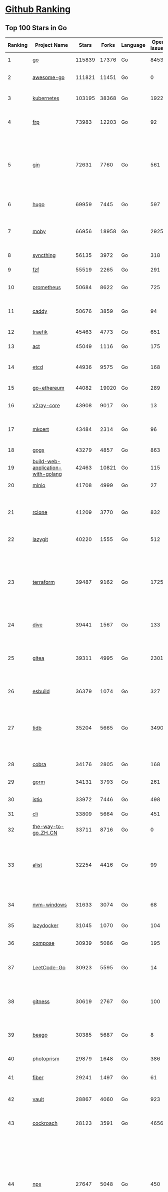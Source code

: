 [Github Ranking](../README.md)
==========

## Top 100 Stars in Go

| Ranking | Project Name | Stars | Forks | Language | Open Issues | Description | Last Commit |
| ------- | ------------ | ----- | ----- | -------- | ----------- | ----------- | ----------- |
| 1 | [go](https://github.com/golang/go) | 115839 | 17376 | Go | 8453 | The Go programming language | 2023-11-21T02:07:46Z |
| 2 | [awesome-go](https://github.com/avelino/awesome-go) | 111821 | 11451 | Go | 0 | A curated list of awesome Go frameworks, libraries and software | 2023-11-20T11:40:45Z |
| 3 | [kubernetes](https://github.com/kubernetes/kubernetes) | 103195 | 38368 | Go | 1922 | Production-Grade Container Scheduling and Management | 2023-11-21T02:27:34Z |
| 4 | [frp](https://github.com/fatedier/frp) | 73983 | 12203 | Go | 92 | A fast reverse proxy to help you expose a local server behind a NAT or firewall to the internet. | 2023-11-20T12:55:44Z |
| 5 | [gin](https://github.com/gin-gonic/gin) | 72631 | 7760 | Go | 561 | Gin is a HTTP web framework written in Go (Golang). It features a Martini-like API with much better performance -- up to 40 times faster. If you need smashing performance, get yourself some Gin. | 2023-11-20T22:53:54Z |
| 6 | [hugo](https://github.com/gohugoio/hugo) | 69959 | 7445 | Go | 597 | The world’s fastest framework for building websites. | 2023-11-20T08:35:50Z |
| 7 | [moby](https://github.com/moby/moby) | 66956 | 18958 | Go | 2925 | The Moby Project - a collaborative project for the container ecosystem to assemble container-based systems | 2023-11-20T20:14:46Z |
| 8 | [syncthing](https://github.com/syncthing/syncthing) | 56135 | 3972 | Go | 318 | Open Source Continuous File Synchronization | 2023-11-21T01:27:39Z |
| 9 | [fzf](https://github.com/junegunn/fzf) | 55519 | 2265 | Go | 291 | :cherry_blossom: A command-line fuzzy finder | 2023-11-19T10:51:15Z |
| 10 | [prometheus](https://github.com/prometheus/prometheus) | 50684 | 8622 | Go | 725 | The Prometheus monitoring system and time series database. | 2023-11-21T02:29:45Z |
| 11 | [caddy](https://github.com/caddyserver/caddy) | 50676 | 3859 | Go | 94 | Fast and extensible multi-platform HTTP/1-2-3 web server with automatic HTTPS | 2023-11-20T14:47:29Z |
| 12 | [traefik](https://github.com/traefik/traefik) | 45463 | 4773 | Go | 651 | The Cloud Native Application Proxy | 2023-11-20T16:38:28Z |
| 13 | [act](https://github.com/nektos/act) | 45049 | 1116 | Go | 175 | Run your GitHub Actions locally 🚀 | 2023-11-20T17:42:06Z |
| 14 | [etcd](https://github.com/etcd-io/etcd) | 44936 | 9575 | Go | 168 | Distributed reliable key-value store for the most critical data of a distributed system | 2023-11-20T21:27:44Z |
| 15 | [go-ethereum](https://github.com/ethereum/go-ethereum) | 44082 | 19020 | Go | 289 | Official Go implementation of the Ethereum protocol | 2023-11-21T02:47:57Z |
| 16 | [v2ray-core](https://github.com/v2ray/v2ray-core) | 43908 | 9017 | Go | 13 | A platform for building proxies to bypass network restrictions. | 2023-11-16T03:42:53Z |
| 17 | [mkcert](https://github.com/FiloSottile/mkcert) | 43484 | 2314 | Go | 96 | A simple zero-config tool to make locally trusted development certificates with any names you'd like. | 2023-11-03T20:20:49Z |
| 18 | [gogs](https://github.com/gogs/gogs) | 43279 | 4857 | Go | 863 | Gogs is a painless self-hosted Git service | 2023-11-18T00:20:20Z |
| 19 | [build-web-application-with-golang](https://github.com/astaxie/build-web-application-with-golang) | 42463 | 10821 | Go | 115 | A golang ebook intro how to build a web with golang | 2023-09-26T05:49:16Z |
| 20 | [minio](https://github.com/minio/minio) | 41708 | 4999 | Go | 27 | High Performance Object Storage for AI | 2023-11-21T02:24:45Z |
| 21 | [rclone](https://github.com/rclone/rclone) | 41209 | 3770 | Go | 832 | "rsync for cloud storage" - Google Drive, S3, Dropbox, Backblaze B2, One Drive, Swift, Hubic, Wasabi, Google Cloud Storage, Yandex Files | 2023-11-21T00:07:27Z |
| 22 | [lazygit](https://github.com/jesseduffield/lazygit) | 40220 | 1555 | Go | 512 | simple terminal UI for git commands | 2023-11-20T02:49:39Z |
| 23 | [terraform](https://github.com/hashicorp/terraform) | 39487 | 9162 | Go | 1725 | Terraform enables you to safely and predictably create, change, and improve infrastructure. It is a source-available tool that codifies APIs into declarative configuration files that can be shared amongst team members, treated as code, edited, reviewed, and versioned. | 2023-11-21T02:05:54Z |
| 24 | [dive](https://github.com/wagoodman/dive) | 39441 | 1567 | Go | 133 | A tool for exploring each layer in a docker image | 2023-11-04T09:41:27Z |
| 25 | [gitea](https://github.com/go-gitea/gitea) | 39311 | 4995 | Go | 2301 | Git with a cup of tea! Painless self-hosted all-in-one software development service, including Git hosting, code review, team collaboration, package registry and CI/CD | 2023-11-21T03:01:14Z |
| 26 | [esbuild](https://github.com/evanw/esbuild) | 36379 | 1074 | Go | 327 | An extremely fast bundler for the web | 2023-11-21T01:07:44Z |
| 27 | [tidb](https://github.com/pingcap/tidb) | 35204 | 5665 | Go | 3490 | TiDB is an open-source, cloud-native, distributed, MySQL-Compatible database for elastic scale and real-time analytics. Try AI-powered Chat2Query free at : https://tidbcloud.com/free-trial | 2023-11-21T02:59:21Z |
| 28 | [cobra](https://github.com/spf13/cobra) | 34176 | 2805 | Go | 168 | A Commander for modern Go CLI interactions | 2023-11-15T15:49:42Z |
| 29 | [gorm](https://github.com/go-gorm/gorm) | 34131 | 3793 | Go | 261 | The fantastic ORM library for Golang, aims to be developer friendly | 2023-11-21T01:09:33Z |
| 30 | [istio](https://github.com/istio/istio) | 33972 | 7446 | Go | 498 | Connect, secure, control, and observe services. | 2023-11-21T02:47:56Z |
| 31 | [cli](https://github.com/cli/cli) | 33809 | 5664 | Go | 451 | GitHub’s official command line tool | 2023-11-20T21:46:37Z |
| 32 | [the-way-to-go_ZH_CN](https://github.com/unknwon/the-way-to-go_ZH_CN) | 33711 | 8716 | Go | 0 | 《The Way to Go》中文译本，中文正式名《Go 入门指南》 | 2023-08-12T01:54:36Z |
| 33 | [alist](https://github.com/alist-org/alist) | 32254 | 4416 | Go | 99 | 🗂️A file list/WebDAV program that supports multiple storages, powered by Gin and Solidjs. / 一个支持多存储的文件列表/WebDAV程序，使用 Gin 和 Solidjs。 | 2023-11-20T15:05:30Z |
| 34 | [nvm-windows](https://github.com/coreybutler/nvm-windows) | 31633 | 3074 | Go | 68 | A node.js version management utility for Windows. Ironically written in Go. | 2023-11-07T18:23:21Z |
| 35 | [lazydocker](https://github.com/jesseduffield/lazydocker) | 31045 | 1070 | Go | 104 | The lazier way to manage everything docker | 2023-10-30T15:37:55Z |
| 36 | [compose](https://github.com/docker/compose) | 30939 | 5086 | Go | 195 | Define and run multi-container applications with Docker | 2023-11-20T20:35:14Z |
| 37 | [LeetCode-Go](https://github.com/halfrost/LeetCode-Go) | 30923 | 5595 | Go | 14 | ✅ Solutions to LeetCode by Go, 100% test coverage, runtime beats 100% / LeetCode 题解 | 2023-10-11T23:26:58Z |
| 38 | [gitness](https://github.com/harness/gitness) | 30619 | 2767 | Go | 100 | Gitness is an Open Source developer platform with Source Control management, Continuous Integration and Continuous Delivery. | 2023-11-20T17:24:25Z |
| 39 | [beego](https://github.com/beego/beego) | 30385 | 5687 | Go | 8 | beego is an open-source, high-performance web framework for the Go programming language. | 2023-11-18T07:42:34Z |
| 40 | [photoprism](https://github.com/photoprism/photoprism) | 29879 | 1648 | Go | 386 | AI-Powered Photos App for the Decentralized Web 🌈💎✨ | 2023-11-20T18:00:03Z |
| 41 | [fiber](https://github.com/gofiber/fiber) | 29241 | 1497 | Go | 61 | ⚡️ Express inspired web framework written in Go | 2023-11-19T21:07:43Z |
| 42 | [vault](https://github.com/hashicorp/vault) | 28867 | 4060 | Go | 923 | A tool for secrets management, encryption as a service, and privileged access management | 2023-11-21T02:26:06Z |
| 43 | [cockroach](https://github.com/cockroachdb/cockroach) | 28123 | 3591 | Go | 4656 | CockroachDB - the open source, cloud-native distributed SQL database. | 2023-11-21T02:45:39Z |
| 44 | [nps](https://github.com/ehang-io/nps) | 27647 | 5048 | Go | 450 | 一款轻量级、高性能、功能强大的内网穿透代理服务器。支持tcp、udp、socks5、http等几乎所有流量转发，可用来访问内网网站、本地支付接口调试、ssh访问、远程桌面，内网dns解析、内网socks5代理等等……，并带有功能强大的web管理端。a lightweight, high-performance, powerful intranet penetration proxy server, with a powerful web management terminal. | 2023-09-25T03:11:16Z |
| 45 | [minikube](https://github.com/kubernetes/minikube) | 27545 | 4785 | Go | 928 | Run Kubernetes locally | 2023-11-20T16:35:24Z |
| 46 | [consul](https://github.com/hashicorp/consul) | 27298 | 4426 | Go | 1110 | Consul is a distributed, highly available, and data center aware solution to connect and configure applications across dynamic, distributed infrastructure. | 2023-11-20T22:12:51Z |
| 47 | [portainer](https://github.com/portainer/portainer) | 27149 | 2285 | Go | 342 | Making Docker and Kubernetes management easy. | 2023-11-21T02:59:23Z |
| 48 | [echo](https://github.com/labstack/echo) | 27073 | 2233 | Go | 50 | High performance, minimalist Go web framework | 2023-11-11T10:32:46Z |
| 49 | [pocketbase](https://github.com/pocketbase/pocketbase) | 26876 | 1130 | Go | 38 | Open Source realtime backend in 1 file | 2023-11-20T19:47:42Z |
| 50 | [go-zero](https://github.com/zeromicro/go-zero) | 26350 | 3721 | Go | 335 | A cloud-native Go microservices framework with cli tool for productivity. | 2023-11-20T19:38:57Z |
| 51 | [v2ray-core](https://github.com/v2fly/v2ray-core) | 25705 | 4295 | Go | 28 | A platform for building proxies to bypass network restrictions. | 2023-11-20T18:58:55Z |
| 52 | [kit](https://github.com/go-kit/kit) | 25624 | 2478 | Go | 35 | A standard library for microservices. | 2023-11-11T14:47:21Z |
| 53 | [helm](https://github.com/helm/helm) | 25243 | 6923 | Go | 285 | The Kubernetes Package Manager | 2023-11-20T21:47:40Z |
| 54 | [croc](https://github.com/schollz/croc) | 25061 | 1028 | Go | 119 | Easily and securely send things from one computer to another :crocodile: :package: | 2023-11-13T22:35:39Z |
| 55 | [k3s](https://github.com/k3s-io/k3s) | 25002 | 2156 | Go | 156 | Lightweight Kubernetes | 2023-11-21T00:36:22Z |
| 56 | [viper](https://github.com/spf13/viper) | 24551 | 2020 | Go | 382 | Go configuration with fangs | 2023-11-20T17:42:05Z |
| 57 | [iris](https://github.com/kataras/iris) | 24473 | 2494 | Go | 94 | The fastest HTTP/2 Go Web Framework. New, modern and easy to learn. Fast development with Code you control. Unbeatable cost-performance ratio :rocket: | 2023-11-20T07:22:11Z |
| 58 | [milvus](https://github.com/milvus-io/milvus) | 24144 | 2609 | Go | 464 | A cloud-native vector database, storage for next generation AI applications | 2023-11-21T02:57:39Z |
| 59 | [nsq](https://github.com/nsqio/nsq) | 23928 | 2901 | Go | 51 | A realtime distributed messaging platform | 2023-11-14T10:38:59Z |
| 60 | [faas](https://github.com/openfaas/faas) | 23696 | 1889 | Go | 27 | OpenFaaS - Serverless Functions Made Simple | 2023-11-02T15:54:25Z |
| 61 | [logrus](https://github.com/sirupsen/logrus) | 23441 | 2316 | Go | 4 | Structured, pluggable logging for Go. | 2023-11-19T16:07:14Z |
| 62 | [Wox](https://github.com/Wox-launcher/Wox) | 23433 | 2372 | Go | 316 | A cross-platform launcher that simply works | 2023-11-20T14:44:55Z |
| 63 | [ngrok](https://github.com/inconshreveable/ngrok) | 23336 | 4334 | Go | 233 | Introspected tunnels to localhost | 2023-09-27T10:24:46Z |
| 64 | [docker_practice](https://github.com/yeasy/docker_practice) | 23125 | 5615 | Go | 5 | Learn and understand Docker&Container technologies, with real DevOps practice! | 2023-10-25T21:40:38Z |
| 65 | [go-patterns](https://github.com/tmrts/go-patterns) | 23122 | 2151 | Go | 17 | Curated list of Go design patterns, recipes and idioms | 2023-10-01T05:09:32Z |
| 66 | [micro](https://github.com/zyedidia/micro) | 23045 | 1163 | Go | 736 | A modern and intuitive terminal-based text editor | 2023-11-20T14:52:39Z |
| 67 | [k9s](https://github.com/derailed/k9s) | 22860 | 1460 | Go | 445 | 🐶 Kubernetes CLI To Manage Your Clusters In Style! | 2023-11-20T23:47:25Z |
| 68 | [dapr](https://github.com/dapr/dapr) | 22601 | 1773 | Go | 388 | Dapr is a portable, event-driven, runtime for building distributed applications across cloud and edge. | 2023-11-20T19:09:39Z |
| 69 | [hub](https://github.com/mislav/hub) | 22565 | 2418 | Go | 238 | A command-line tool that makes git easier to use with GitHub. | 2023-11-13T19:50:33Z |
| 70 | [lux](https://github.com/iawia002/lux) | 22555 | 2604 | Go | 458 | 👾 Fast and simple video download library and CLI tool written in Go | 2023-11-06T05:54:09Z |
| 71 | [vegeta](https://github.com/tsenart/vegeta) | 22132 | 1368 | Go | 58 | HTTP load testing tool and library. It's over 9000! | 2023-11-20T16:50:57Z |
| 72 | [k6](https://github.com/grafana/k6) | 22024 | 1156 | Go | 396 | A modern load testing tool, using Go and JavaScript - https://k6.io | 2023-11-20T15:54:57Z |
| 73 | [fyne](https://github.com/fyne-io/fyne) | 21846 | 1278 | Go | 582 | Cross platform GUI toolkit in Go inspired by Material Design | 2023-11-19T20:41:04Z |
| 74 | [rancher](https://github.com/rancher/rancher) | 21790 | 2918 | Go | 2684 | Complete container management platform | 2023-11-21T00:12:42Z |
| 75 | [kratos](https://github.com/go-kratos/kratos) | 21695 | 3951 | Go | 28 | Your ultimate Go microservices framework for the cloud-native era. | 2023-11-21T02:10:43Z |
| 76 | [restic](https://github.com/restic/restic) | 21669 | 1391 | Go | 408 | Fast, secure, efficient backup program | 2023-11-20T22:02:53Z |
| 77 | [filebrowser](https://github.com/filebrowser/filebrowser) | 21449 | 2537 | Go | 55 | 📂 Web File Browser | 2023-11-15T14:39:12Z |
| 78 | [delve](https://github.com/go-delve/delve) | 21318 | 2134 | Go | 91 | Delve is a debugger for the Go programming language. | 2023-11-20T19:36:57Z |
| 79 | [harbor](https://github.com/goharbor/harbor) | 21227 | 4491 | Go | 551 | An open source trusted cloud native registry project that stores, signs, and scans content. | 2023-11-21T01:13:06Z |
| 80 | [colly](https://github.com/gocolly/colly) | 21183 | 1674 | Go | 141 | Elegant Scraper and Crawler Framework for Golang | 2023-11-12T11:52:17Z |
| 81 | [go-micro](https://github.com/go-micro/go-micro) | 20975 | 2353 | Go | 85 | A Go microservices framework | 2023-11-19T13:06:57Z |
| 82 | [cli](https://github.com/urfave/cli) | 20961 | 1699 | Go | 43 | A simple, fast, and fun package for building command line apps in Go | 2023-10-11T00:53:00Z |
| 83 | [testify](https://github.com/stretchr/testify) | 20953 | 1525 | Go | 262 | A toolkit with common assertions and mocks that plays nicely with the standard library | 2023-11-14T13:57:32Z |
| 84 | [bubbletea](https://github.com/charmbracelet/bubbletea) | 20904 | 648 | Go | 53 | A powerful little TUI framework 🏗 | 2023-11-19T13:46:15Z |
| 85 | [loki](https://github.com/grafana/loki) | 20580 | 3038 | Go | 1100 | Like Prometheus, but for logs. | 2023-11-21T01:33:56Z |
| 86 | [learn-go-with-tests](https://github.com/quii/learn-go-with-tests) | 20491 | 2700 | Go | 39 | Learn Go with test-driven development | 2023-11-10T20:55:38Z |
| 87 | [memos](https://github.com/usememos/memos) | 20398 | 1483 | Go | 195 | A privacy-first, lightweight note-taking service. Easily capture and share your great thoughts. | 2023-11-21T02:58:19Z |
| 88 | [fasthttp](https://github.com/valyala/fasthttp) | 20378 | 1695 | Go | 71 | Fast HTTP package for Go. Tuned for high performance. Zero memory allocations in hot paths. Up to 10x faster than net/http | 2023-11-20T05:40:12Z |
| 89 | [websocket](https://github.com/gorilla/websocket) | 20195 | 3452 | Go | 33 | Package gorilla/websocket is a fast, well-tested and widely used WebSocket implementation for Go. | 2023-11-14T05:35:31Z |
| 90 | [zap](https://github.com/uber-go/zap) | 20030 | 1437 | Go | 101 | Blazing fast, structured, leveled logging in Go. | 2023-11-14T23:26:28Z |
| 91 | [podman](https://github.com/containers/podman) | 19754 | 2103 | Go | 450 | Podman: A tool for managing OCI containers and pods. | 2023-11-20T22:08:36Z |
| 92 | [dgraph](https://github.com/dgraph-io/dgraph) | 19749 | 1503 | Go | 213 | The high-performance database for modern applications | 2023-10-30T15:46:32Z |
| 93 | [mux](https://github.com/gorilla/mux) | 19495 | 1820 | Go | 11 | Package gorilla/mux is a powerful HTTP router and URL matcher for building Go web servers with 🦍 | 2023-11-16T18:56:17Z |
| 94 | [Cloudreve](https://github.com/cloudreve/Cloudreve) | 19374 | 3197 | Go | 201 | 🌩支持多家云存储的云盘系统 (Self-hosted file management and sharing system, supports multiple storage providers) | 2023-11-13T10:00:45Z |
| 95 | [trivy](https://github.com/aquasecurity/trivy) | 19361 | 1959 | Go | 158 | Find vulnerabilities, misconfigurations, secrets, SBOM in containers, Kubernetes, code repositories, clouds and more | 2023-11-20T22:49:29Z |
| 96 | [AdGuardHome](https://github.com/AdguardTeam/AdGuardHome) | 19358 | 1575 | Go | 904 | Network-wide ads & trackers blocking DNS server | 2023-11-20T17:48:04Z |
| 97 | [wails](https://github.com/wailsapp/wails) | 19197 | 960 | Go | 187 | Create beautiful applications using Go | 2023-11-20T22:30:21Z |
| 98 | [grpc-go](https://github.com/grpc/grpc-go) | 19131 | 4190 | Go | 118 | The Go language implementation of gRPC. HTTP/2 based RPC | 2023-11-20T21:53:29Z |
| 99 | [Xray-core](https://github.com/XTLS/Xray-core) | 19129 | 3270 | Go | 397 | Xray, Penetrates Everything. Also the best v2ray-core, with XTLS support. Fully compatible configuration. | 2023-11-20T05:55:58Z |
| 100 | [gin-vue-admin](https://github.com/flipped-aurora/gin-vue-admin) | 18734 | 5656 | Go | 32 | 基于vite+vue3+gin搭建的开发基础平台（支持TS,JS混用），集成jwt鉴权，权限管理，动态路由，显隐可控组件，分页封装，多点登录拦截，资源权限，上传下载，代码生成器，表单生成器,chatGPT自动查表等开发必备功能。 | 2023-11-20T15:38:15Z |

